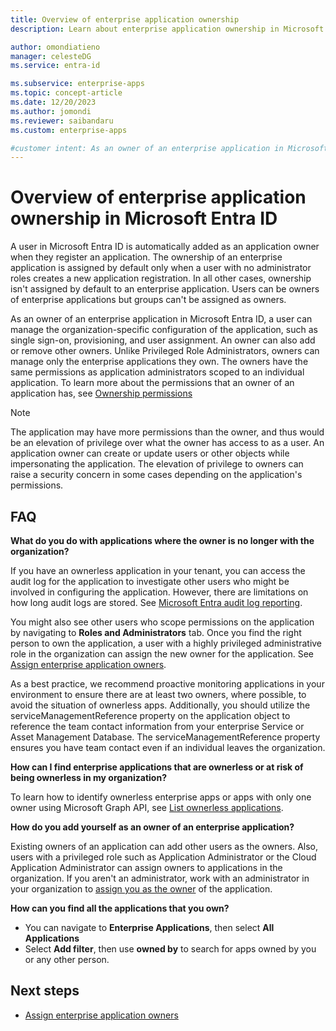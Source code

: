 ```yaml
---
title: Overview of enterprise application ownership
description: Learn about enterprise application ownership in Microsoft Entra ID

author: omondiatieno
manager: celesteDG
ms.service: entra-id

ms.subservice: enterprise-apps
ms.topic: concept-article
ms.date: 12/20/2023
ms.author: jomondi
ms.reviewer: saibandaru
ms.custom: enterprise-apps

#customer intent: As an owner of an enterprise application in Microsoft Entra ID, I want to be able to manage the organization-specific configuration of the application, add or remove other owners, and have the same permissions as application administrators, so that I can effectively manage and secure the application within my organization.
---
```


# Overview of enterprise application ownership in Microsoft Entra ID

A user in Microsoft Entra ID is automatically added as an application owner when they register an application. The ownership of an enterprise application is assigned by default only when a user with no administrator roles creates a new application registration. In all other cases, ownership isn't assigned by default to an enterprise application. Users can be owners of enterprise applications but groups can't be assigned as owners.

As an owner of an enterprise application in Microsoft Entra ID, a user can manage the organization-specific configuration of the application, such as single sign-on, provisioning, and user assignment. An owner can also add or remove other owners. Unlike Privileged Role Administrators, owners can manage only the enterprise applications they own. The owners have the same permissions as application administrators scoped to an individual application. To learn more about the permissions that an owner of an application has, see [Ownership permissions](~/fundamentals/users-default-permissions.md#owned-enterprise-applications)

> [!NOTE]
> The application may have more permissions than the owner, and thus would be an elevation of privilege over what the owner has access to as a user. An application owner can create or update users or other objects while impersonating the application. The elevation of privilege to owners can raise a security concern in some cases depending on the application's permissions.

## FAQ

**What do you do with applications where the owner is no longer with the organization?**

If you have an ownerless application in your tenant, you can access the audit log for the application to investigate other users who might be involved in configuring the application. However, there are limitations on how long audit logs are stored. See [Microsoft Entra audit log reporting](~/identity/monitoring-health/reference-reports-data-retention.md).

You might also see other users who scope permissions on the application by navigating to **Roles and Administrators** tab. Once you find the right person to own the application, a user with a highly privileged administrative role in the organization can assign the new owner for the application. See [Assign enterprise application owners](assign-app-owners.md).

As a best practice, we recommend proactive monitoring applications in your environment to ensure there are at least two owners, where possible, to avoid the situation of ownerless apps. Additionally, you should utilize the serviceManagementReference property on the application object to reference the team contact information from your enterprise Service or Asset Management Database. The serviceManagementReference property ensures you have team contact even if an individual leaves the organization.

**How can I find enterprise applications that are ownerless or at risk of being ownerless in my organization?**

To learn how to identify ownerless enterprise apps or apps with only one owner using Microsoft Graph API, see [List ownerless applications](/graph/tutorial-applications-basics#manage-application-ownership).

**How do you add yourself as an owner of an enterprise application?**

Existing owners of an application can add other users as the owners. Also, users with a privileged role such as Application Administrator or the Cloud Application Administrator can assign owners to applications in the organization. If you aren't an administrator, work with an administrator in your organization to [assign you as the owner](assign-app-owners.md) of the application.

**How can you find all the applications that you own?**

- You can navigate to **Enterprise Applications**, then select **All Applications**
- Select **Add filter**, then use **owned by** to search for apps owned by you or any other person.

## Next steps

- [Assign enterprise application owners](assign-app-owners.md)
